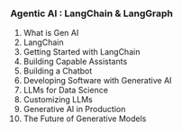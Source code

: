 ### Agentic AI : LangChain & LangGraph

1. What is Gen AI
2. LangChain
3. Getting Started with LangChain
4. Building Capable Assistants
5. Building a Chatbot
6. Developing Software with Generative AI
7. LLMs for Data Science
8. Customizing LLMs 
9. Generative AI in Production
10. The Future of Generative Models
